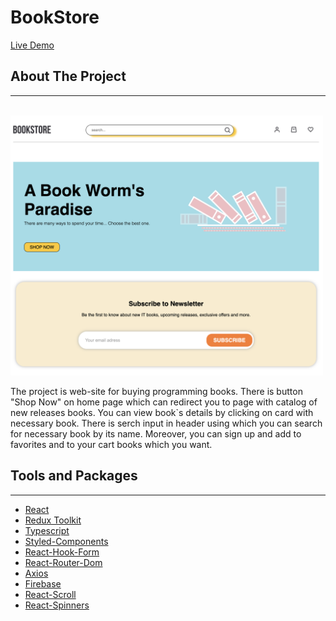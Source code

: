 # BookStore

[Live Demo](https://aliaksandra-leanovich.github.io/react-bookstore/)

## About The Project

---

<br>
<img src='./src/assets/mainpage.png' width='500px'>

<br>

The project is web-site for buying programming books.
There is button "Shop Now" on home page which can redirect you to page with catalog of new releases books. You can view book`s details by clicking on card with necessary book. There is serch input in header using which you can search for necessary book by its name. Moreover, you can sign up and add to favorites and to your cart books which you want.

## Tools and Packages

---

- [React](https://reactjs.org/)
- [Redux Toolkit](https://redux-toolkit.js.org/)
- [Typescript](https://www.typescriptlang.org/)
- [Styled-Components](https://styled-components.com/)
- [React-Hook-Form](https://react-hook-form.com/)
- [React-Router-Dom](https://v5.reactrouter.com/web/guides/quick-start)
- [Axios](https://axios-http.com/docs/intro)
- [Firebase](https://firebase.google.com/)
- [React-Scroll](https://www.npmjs.com/package/react-scroll)
- [React-Spinners](https://www.npmjs.com/package/react-spinners)

